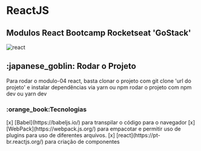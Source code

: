# ReactJS

<h2>Modulos React Bootcamp Rocketseat 'GoStack'</h2>

![react](https://user-images.githubusercontent.com/54008916/106015579-6248c400-609d-11eb-82dd-54f89c96888e.png)

<h2> :japanese_goblin: Rodar o Projeto </h2>
<a align="center">Para rodar o modulo-04 react, basta clonar o projeto com git clone 'url do projeto' e instalar dependências via yarn ou npm<a/>
  <a align="center">rodar o projeto com npm dev ou yarn dev</a>  
  
<h3>:orange_book:Tecnologias</h3>
[x] [Babel](https://babeljs.io/) para transpilar o código para o navegador
[x] [WebPack](https://webpack.js.org/) para empacotar e permitir uso de plugins para uso de diferentes arquivos.
[x] [react](https://pt-br.reactjs.org/) para criação de componentes 

